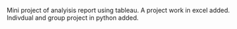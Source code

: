 Mini project of analyisis report using tableau.
A project work in excel added.
Indivdual and group project in python added.
